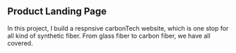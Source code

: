 ## Product Landing Page
In this project, I build a respnsive carbonTech website, which is one stop for all kind of synthetic fiber. From glass fiber to carbon fiber, we have all covered.

